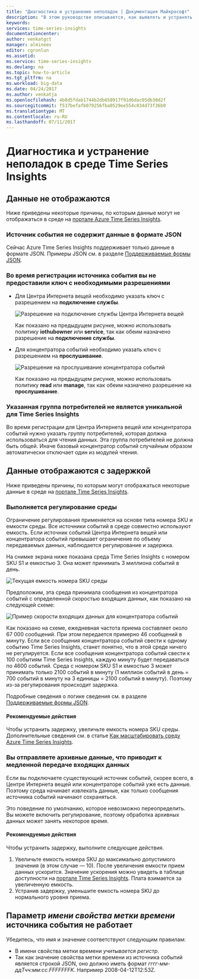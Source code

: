```yaml
---
title: "Диагностика и устранение неполадок | Документация Майкрософт"
description: "В этом руководстве описывается, как выявлять и устранять неполадки в среде Time Series Insights."
keywords: 
services: time-series-insights
documentationcenter: 
author: venkatgct
manager: almineev
editor: cgronlun
ms.assetid: 
ms.service: time-series-insights
ms.devlang: na
ms.topic: how-to-article
ms.tgt_pltfrm: na
ms.workload: big-data
ms.date: 04/24/2017
ms.author: venkatja
ms.openlocfilehash: 4b8d5fdab1744b2db658917f91d6dac05db30d2f
ms.sourcegitcommit: f537befafb079256fba0529ee554c034d73f36b0
ms.translationtype: MT
ms.contentlocale: ru-RU
ms.lasthandoff: 07/11/2017
---
```

# <a name="diagnose-and-solve-problems-in-your-time-series-insights-environment"></a>Диагностика и устранение неполадок в среде Time Series Insights

## <a name="i-dont-see-my-data"></a>Данные не отображаются
Ниже приведены некоторые причины, по которым данные могут не отображаться в среде на [портале Azure Time Series Insights](https://insights.timeseries.azure.com).

### <a name="your-event-source-doesnt-have-data-in-json-format"></a>Источник события не содержит данные в формате JSON
Сейчас Azure Time Series Insights поддерживает только данные в формате JSON. Примеры JSON см. в разделе [Поддерживаемые формы JSON](time-series-insights-send-events.md#supported-json-shapes).

### <a name="when-you-registered-your-event-source-you-didnt-provide-the-key-that-has-the-required-permission"></a>Во время регистрации источника события вы не предоставили ключ с необходимыми разрешениями
* Для Центра Интернета вещей необходимо указать ключ с разрешением на **подключение службы**.

   ![Разрешение на подключение службы Центра Интернета вещей](media/diagnose-and-solve-problems/iothub-serviceconnect-permissions.png)

   Как показано на предыдущем рисунке, можно использовать политику **iothubowner** или **service**, так как обеим назначено разрешение на **подключение службы**.
* Для концентратора событий необходимо указать ключ с разрешением на **прослушивание**.

   ![Разрешение на прослушивание концентратора событий](media/diagnose-and-solve-problems/eventhub-listen-permissions.png)

   Как показано на предыдущем рисунке, можно использовать политику **read** или **manage**, так как обеим назначено разрешение на **прослушивание**.

### <a name="the-provided-consumer-group-is-not-exclusive-to-time-series-insights"></a>Указанная группа потребителей не является уникальной для Time Series Insights
Во время регистрации для Центра Интернета вещей или концентратора событий нужно указать группу потребителей, которая должна использоваться для чтения данных. Эта группа потребителей не должна быть общей. Иначе базовый концентратор событий случайным образом автоматически отключает один из модулей чтения.

## <a name="i-see-my-data-but-theres-a-lag"></a>Данные отображаются с задержкой
Ниже приведены причины, по которым могут отображаться некоторые данные в среде на [портале Time Series Insights](https://insights.timeseries.azure.com).

### <a name="your-environment-is-getting-throttled"></a>Выполняется регулирование среды
Ограничение регулирования применяется на основе типа номера SKU и емкости среды. Все источники событий в среде совместно используют емкость. Если источник событий Центра Интернета вещей или концентратора событий превышает ограничение по объему передаваемых данных, наблюдается регулирование и задержка.

На снимке экрана ниже показана среда Time Series Insights с номером SKU S1 и емкостью 3. Она может принимать 3 миллиона событий в день.

![Текущая емкость номера SKU среды](media/diagnose-and-solve-problems/environment-sku-current-capacity.png)

Предположим, эта среда принимала сообщения из концентратора событий с определенной скоростью входящих данных, как показано на следующей схеме:

![Пример скорости входящих данных для концентратора событий](media/diagnose-and-solve-problems/eventhub-ingress-rate.png)

Как показано на схеме, ежедневная частота приема составляет около 67 000 сообщений. При этом передается примерно 46 сообщений в минуту. Если все сообщения концентратора событий свести к одному событию Time Series Insights, станет понятно, что в этой среде ничего не регулируется. Если все сообщения концентратора событий свести к 100 событиям Time Series Insights, каждую минуту будет передаваться по 4600 событий. Среда с номером SKU S1 и емкостью 3 может принимать только 2100 событий в минуту (1 миллион событий в день = 700 событий в минуту на 3 единицы = 2100 событий в минуту). Поэтому из-за регулирования происходит задержка. 

Подробные сведения о логике сведения см. в разделе [Поддерживаемые формы JSON](time-series-insights-send-events.md#supported-json-shapes).

#### <a name="recommended-steps"></a>Рекомендуемые действия
Чтобы устранить задержку, увеличьте емкость номера SKU среды. Дополнительные сведения см. в статье [Как масштабировать среду Azure Time Series Insights](time-series-insights-how-to-scale-your-environment.md).

### <a name="youre-pushing-historical-data-and-causing-slow-ingress"></a>Вы отправляете архивные данные, что приводит к медленной передаче входящих данных
Если вы подключаете существующий источник событий, скорее всего, в Центре Интернета вещей или концентраторе событий уже есть данные. Поэтому среда начинает извлекать данные, как только сообщения источника событий начинают сохраняться. 

Это поведение по умолчанию, которое невозможно переопределить. Вы можете включить регулирование, поэтому обработка архивных данных может занять некоторое время.

#### <a name="recommended-steps"></a>Рекомендуемые действия
Чтобы устранить задержку, выполните следующие действия.
1. Увеличьте емкость номера SKU до максимально допустимого значения (в этом случае — 10). После увеличения емкости прием данных ускорится. Значение ускорения можно увидеть в таблице доступности на [портале Time Series Insights](https://insights.timeseries.azure.com). Плата взимается за увеличенную емкость.
2. Устранив задержку, уменьшите емкость номера SKU до нормального уровня приема.

## <a name="my-event-sources-timestamp-property-name-setting-doesnt-work"></a>Параметр *имени свойства метки времени* источника события не работает
Убедитесь, что имя и значение соответствуют следующим правилам:
* В имени свойства метки времени _учитывается регистр_.
* Так как значение свойства метки времени из источника событий является строкой JSON, оно должно иметь формат _гггг-мм-ддТчч:мм:сс.FFFFFFFK_. Например 2008-04-12T12:53Z.
